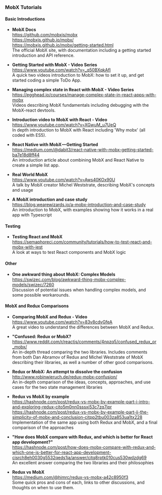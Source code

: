 ### MobX Tutorials


#### Basic Introductions
- **MobX Docs**  
  https://github.com/mobxjs/mobx  
  https://mobxjs.github.io/mobx/  
  https://mobxjs.github.io/mobx/getting-started.html  
  The official MobX site, with documentation including a getting started introduction and API reference.

- **Getting Started with MobX - Video Series**  
  https://www.youtube.com/watch?v=_q50BXqkAfI  
  A quick two videos introduction to MobX: how to set it up, and get started coding a simple ToDo App.

- **Managing complex state in React with MobX - Video Series**  
  https://egghead.io/courses/manage-complex-state-in-react-apps-with-mobx  
  Videos describing MobX fundamentals including debugging with the MobX-react devtools.

- **Introduction video to MobX with React - Video**  
  https://www.youtube.com/watch?v=XGwuM_u7UeQ  
  In depth introduction to MobX with React including 'Why mobx' (all coded with ES5).

- **React Native with MobX — Getting Started**  
  https://medium.com/@dabit3/react-native-with-mobx-getting-started-ba7e18d8ff44  
  An introduction article about combining MobX and React Native to create a simple list app.
  
- **Real World MobX**  
  https://www.youtube.com/watch?v=Aws40KOx90U  
  A talk by MobX creator Michel Weststrate, describing MobX's concepts and usage

- **A MobX introduction and case study**  
  https://blog.wearewizards.io/a-mobx-introduction-and-case-study  
  An introduction to MobX, with examples showing how it works in a real app with Typescript

#### Testing

- **Testing React and MobX**  
  https://semaphoreci.com/community/tutorials/how-to-test-react-and-mobx-with-jest  
  A look at ways to test React components and MobX logic
  

#### Other

- **One awkward thing about MobX: Complex Models**  
  https://swizec.com/blog/awkward-thing-mobx-complex-models/swizec/7260  
  Discussion of potential issues when handling complex models, and some possible workarounds.


#### MobX and Redux Comparisons

- **Comparing MobX and Redux - Video**  
  https://www.youtube.com/watch?v=83v8cdvGfeA  
A great video to understand the differences between MobX and Redux.

- **"Confused: Redux or MobX?**  
  https://www.reddit.com/r/reactjs/comments/4npzq5/confused_redux_or_mobx/  
  An in-depth thread comparing the two libraries. Includes comments from both Dan Abramov of Redux and Michel Weststrate of MobX describing their libraries, as well a number of other good comparisons.
  
- **Redux or MobX: An attempt to dissolve the confusion**  
  http://www.robinwieruch.de/redux-mobx-confusion/  
  An in-depth comparison of the ideas, concepts, approaches, and use cases for the two state management libraries
  
- **Redux vs MobX by example**  
  https://hashnode.com/post/redux-vs-mobx-by-example-part-i-intro-and-exploring-redux-cito5m0nn0sssxi53c7zq7jpr  
  https://hashnode.com/post/redux-vs-mobx-by-example-part-ii-the-simplicity-of-mobx-and-conclusion-citpp2tbu003za853ua1tx228  
  Implementation of the same app using both Redux and MobX, and a final comparison of the approaches
  
- **"How does MobX compare with Redux, and which is better for React app development?"**  
  https://hashnode.com/post/how-does-mobx-compare-with-redux-and-which-one-is-better-for-react-app-development-cisrch8eh0030g5532qeds1ja/answer/citq8rptk010cus530wdzdg69  
  An excellent answer comparing the two libraries and their philosophies
  
- **Redux vs MobX**  
  https://medium.com/@himrc/redux-vs-mobx-a42c8950f3  
  Some quick pros and cons of each, links to other discussions, and thoughts on when to use them.

